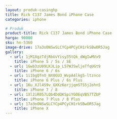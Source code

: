 ```yaml
---
layout: produk-casinghp
title: Rick C137 James Bond iPhone Case
categories: iphone

# Produk
product-title: Rick C137 James Bond iPhone Case
harga: 90000
sku: hn-5360
image-drive: 17a3oONSwSLCYCp4PCyCH1rkSBwOR5Jag
gallery:
  - url: 1jM1XgzTdjRbUvYisy35tQk_dWgIwMVx9
    title: iPhone 5 / 5s / SE
  - url: 1Gwb3zU09LKJLip_L57WJSwljeTfqUGt9
    title: iPhone 6 / 6s
  - url: 1i1bgQTnO_NX0GU3_WvpA4lkgS-ltznco
    title: iPhone 6 Plus / 6s Plus
  - url: 1Ku_XJl4S9v_GXKzKerjjqmSTS5j2ohn5
    title: iPhone 7 / 8
  - url: 1Xl2iR057LQb4DdQKSpiYGOEqVBS7TZbP
    title: iPhone 7 Plus / 8 Plus
  - url: 17a3oONSwSLCYCp4PCyCH1rkSBwOR5Jag
    title: iPhone X
---
```

